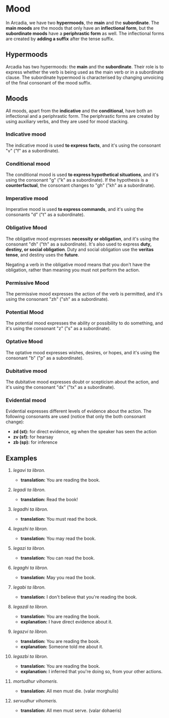 # Mood

In Arcadia, we have two **hypermoods**, the **main** and the **subordinate**.
The **main moods** are the moods that only have an **inflectional form**, but the **subordinate moods** have a **periphrastic form** as well.
The inflectional forms are created by **adding a suffix** after the tense suffix.

## Hypermoods

Arcadia has two hypermoods: the **main** and the **subordinate**.
Their role is to express whether the verb is being used as the main verb or in a subordinate clause.
The subordinate hypermood is characterised by changing unvoicing of the final consonant of the mood suffix.

## Moods

All moods, apart from the **indicative** and the **conditional**, have both an inflectional and a periphrastic form.
The periphrastic forms are created by using auxiliary verbs, and they are used for mood stacking.

### Indicative mood

The indicative mood is used **to express facts**, and it's using the consonant "v" ("f" as a subordinate).

### Conditional mood

The conditional mood is used **to express hypothetical situations**, and it's using the consonant "g" ("k" as a subordinate). If the hypothesis is a **counterfactual**, the consonant changes to "gh" ("kh" as a subordinate).

### Imperative mood

Imperative mood is used **to express commands**, and it's using the consonants "d" ("t" as a subordinate).

### Obligative Mood

The obligative mood expresses **necessity or obligation**, and it's using the consonant "dh" ("th" as a subordinate).
It's also used to express **duty, destiny, or social obligation**.
Duty and social obligation use the **veritas tense**, and destiny uses the **future**.

Negating a verb in the obligative mood means that you don't have the obligation, rather than meaning you must not perform the action.

### Permissive Mood

The permissive mood expresses the action of the verb is permitted, and it's using the consonant "zh" ("sh" as a subordinate).

### Potential Mood

The potential mood expresses the ability or possibility to do something, and it's using the consonant "z" ("s" as a subordinate).

### Optative Mood

The optative mood expresses wishes, desires, or hopes, and it's using the consonant "b" ("p" as a subordinate).

### Dubitative mood

The dubitative mood expresses doubt or scepticism about the action, and it's using the consonant "dx" ("tx" as a subordinate).

### Evidential mood

Evidential expresses different levels of evidence about the action.
The following consonants are used (notice that only the both consonant change):

- **zd (st):** for direct evidence, eg when the speaker has seen the action
- **zv (sf):** for hearsay
- **zb (sp):** for inference

## Examples

1.  _legavi ta libron._
    - **translation:** You are reading the book.

1.  _legadi ta libron._
    - **translation:** Read the book!

1.  _legadhi ta libron._
    - **translation:** You must read the book.

1.  _legazhi ta libron._
    - **translation:** You may read the book.

1.  _legazi ta libron._
    - **translation:** You can read the book.

1.  _legaghi ta libron._
    - **translation:** May you read the book.

1.  _legabi ta libron._
    - **translation:** I don't believe that you're reading the book.

1.  _legazdi ta libron._
    - **translation:** You are reading the book.
    - **explanation:** I have direct evidence about it.

1.  _legazvi ta libron._
    - **translation:** You are reading the book.
    - **explanation:** Someone told me about it.

1.  _legazbi ta libron._
    - **translation:** You are reading the book.
    - **explanation:** I inferred that you're doing so, from your other actions.

1.  _mortudhur vihomeris._
    - **translation:** All men must die. (valar morghulis)

1.  _servudhur vihomeris._
    - **translation:** All men must serve. (valar dohaeris)

